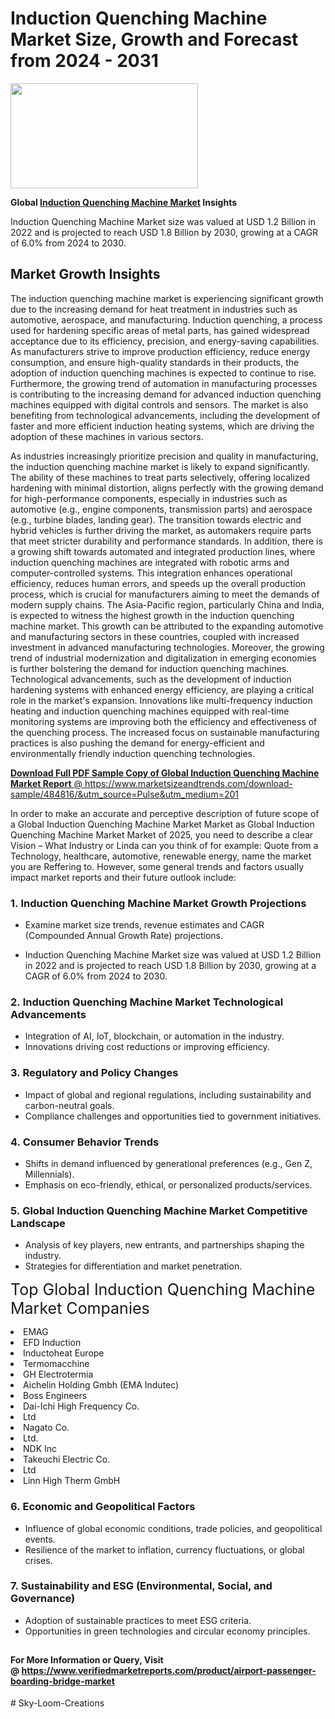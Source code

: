 <H1>Induction Quenching Machine Market Size, Growth and Forecast from 2024 - 2031</H1><img class="aligncenter size-medium wp-image-584254" src="https://thirdeyenews.in/wp-content/uploads/2024/09/Global-Market-Research-300x168.jpeg" alt="" width="300" height="168" /><p><strong>Global&nbsp;<a href="https://www.marketsizeandtrends.com/download-sample/484816/&amp;utm_source=Pulse&amp;utm_medium=201">Induction Quenching Machine Market</a> Insights</strong></p><p>Induction Quenching Machine Market size was valued at USD 1.2 Billion in 2022 and is projected to reach USD 1.8 Billion by 2030, growing at a CAGR of 6.0% from 2024 to 2030.</p><p><h2>Market Growth Insights</h2> <p>The induction quenching machine market is experiencing significant growth due to the increasing demand for heat treatment in industries such as automotive, aerospace, and manufacturing. Induction quenching, a process used for hardening specific areas of metal parts, has gained widespread acceptance due to its efficiency, precision, and energy-saving capabilities. As manufacturers strive to improve production efficiency, reduce energy consumption, and ensure high-quality standards in their products, the adoption of induction quenching machines is expected to continue to rise. Furthermore, the growing trend of automation in manufacturing processes is contributing to the increasing demand for advanced induction quenching machines equipped with digital controls and sensors. The market is also benefiting from technological advancements, including the development of faster and more efficient induction heating systems, which are driving the adoption of these machines in various sectors.</p> <p><a href="#"></a></p> <p>As industries increasingly prioritize precision and quality in manufacturing, the induction quenching machine market is likely to expand significantly. The ability of these machines to treat parts selectively, offering localized hardening with minimal distortion, aligns perfectly with the growing demand for high-performance components, especially in industries such as automotive (e.g., engine components, transmission parts) and aerospace (e.g., turbine blades, landing gear). The transition towards electric and hybrid vehicles is further driving the market, as automakers require parts that meet stricter durability and performance standards. In addition, there is a growing shift towards automated and integrated production lines, where induction quenching machines are integrated with robotic arms and computer-controlled systems. This integration enhances operational efficiency, reduces human errors, and speeds up the overall production process, which is crucial for manufacturers aiming to meet the demands of modern supply chains. The Asia-Pacific region, particularly China and India, is expected to witness the highest growth in the induction quenching machine market. This growth can be attributed to the expanding automotive and manufacturing sectors in these countries, coupled with increased investment in advanced manufacturing technologies. Moreover, the growing trend of industrial modernization and digitalization in emerging economies is further bolstering the demand for induction quenching machines. Technological advancements, such as the development of induction hardening systems with enhanced energy efficiency, are playing a critical role in the market's expansion. Innovations like multi-frequency induction heating and induction quenching machines equipped with real-time monitoring systems are improving both the efficiency and effectiveness of the quenching process. The increased focus on sustainable manufacturing practices is also pushing the demand for energy-efficient and environmentally friendly induction quenching technologies.</p> <p><a href="#"></p><p><span class=""><strong>Download Full PDF Sample Copy of Global Induction Quenching Machine Market Report</strong> @ <a href="https://www.marketsizeandtrends.com/download-sample/484816/&amp;utm_source=Pulse&amp;utm_medium=201" target="_blank">https://www.marketsizeandtrends.com/download-sample/484816/&amp;utm_source=Pulse&amp;utm_medium=201</a></span></p><p>In order to make an accurate and perceptive description of future scope of a Global&nbsp;Induction Quenching Machine Market Market as Global&nbsp;Induction Quenching Machine Market Market of 2025, you need to describe a clear Vision &ndash; What Industry or Linda can you think of for example: Quote from a Technology, healthcare, automotive, renewable energy, name the market you are Reffering to. However, some general trends and factors usually impact market reports and their future outlook include:</p><h3>1.&nbsp;<strong>Induction Quenching Machine Market Growth Projections</strong></h3><ul><li>Examine market size trends, revenue estimates and CAGR (Compounded Annual Growth Rate) projections.</li><li><p>Induction Quenching Machine Market size was valued at USD 1.2 Billion in 2022 and is projected to reach USD 1.8 Billion by 2030, growing at a CAGR of 6.0% from 2024 to 2030.</p></li></ul><h3>2.&nbsp;<strong>Induction Quenching Machine Market Technological Advancements</strong></h3><ul><li>Integration of AI, IoT, blockchain, or automation in the industry.</li><li>Innovations driving cost reductions or improving efficiency.</li></ul><h3>3.&nbsp;<strong>Regulatory and Policy Changes</strong></h3><ul><li>Impact of global and regional regulations, including sustainability and carbon-neutral goals.</li><li>Compliance challenges and opportunities tied to government initiatives.</li></ul><h3>4.&nbsp;<strong>Consumer Behavior Trends</strong></h3><ul><li>Shifts in demand influenced by generational preferences (e.g., Gen Z, Millennials).</li><li>Emphasis on eco-friendly, ethical, or personalized products/services.</li></ul><h3>5.&nbsp;<strong>Global Induction Quenching Machine Market Competitive Landscape</strong></h3><ul><li>Analysis of key players, new entrants, and partnerships shaping the industry.</li><li>Strategies for differentiation and market penetration.</li></ul><p data-pm-slice="1 1 []"><span style="color: inherit; font-family: inherit; font-size: 25px;">Top Global Induction Quenching Machine Market Companies</span></p><div class="" data-test-id=""><p><li>EMAG</li><li> EFD Induction</li><li> Inductoheat Europe</li><li> Termomacchine</li><li> GH Electrotermia</li><li> Aichelin Holding Gmbh (EMA Indutec)</li><li> Boss Engineers</li><li> Dai-Ichi High Frequency Co.</li><li> Ltd</li><li> Nagato Co.</li><li>Ltd.</li><li> NDK Inc</li><li> Takeuchi Electric Co.</li><li> Ltd</li><li> Linn High Therm GmbH</li></p></div><h3>6.&nbsp;<strong>Economic and Geopolitical Factors</strong></h3><ul><li>Influence of global economic conditions, trade policies, and geopolitical events.</li><li>Resilience of the market to inflation, currency fluctuations, or global crises.</li></ul><h3>7.&nbsp;<strong>Sustainability and ESG (Environmental, Social, and Governance)</strong></h3><ul><li>Adoption of sustainable practices to meet ESG criteria.</li><li>Opportunities in green technologies and circular economy principles.</li></ul><h2><strong style="font-size: 14px;">For More Information or Query, Visit @&nbsp;</strong><a style="background-color: #ffffff; font-size: 14px;" href="https://www.marketsizeandtrends.com/report/induction-quenching-machine-market/" target="_blank">https://www.verifiedmarketreports.com/product/airport-passenger-boarding-bridge-market</a></h2># Sky-Loom-Creations
